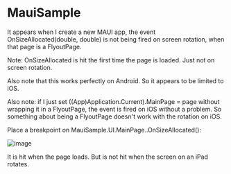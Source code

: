 # MauiSample

It appears when I create a new MAUI app, the event OnSizeAllocated(double, double) is not being fired on screen rotation, when that page is a FlyoutPage.

Note: OnSizeAllocated is hit the first time the page is loaded. Just not on screen rotation.

Also note that this works perfectly on Android. So it appears to be limited to iOS.

Also note: if I just set ((App)Application.Current).MainPage = page without wrapping it in a FlyoutPage, the event is fired on iOS without a problem. So something about being a FlyoutPage doesn't work with the rotation on iOS.

Place a breakpoint on MauiSample.UI.MainPage..OnSizeAllocated():

![image](https://user-images.githubusercontent.com/63020895/187729047-5f7d756e-7438-4bf3-8c07-cf6fac2081b1.png)

It is hit when the page loads. But is not hit when the screen on an iPad rotates.

